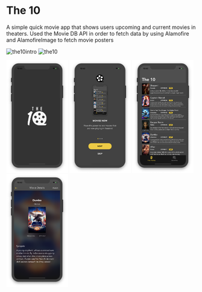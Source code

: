 # The 10
A simple quick movie app that shows users upcoming and current movies in theaters.
Used the Movie DB API in order to fetch data by using Alamofire and AlamofireImage to fetch movie posters

![the10intro](https://user-images.githubusercontent.com/15641201/56232267-3594fb00-6035-11e9-83cf-b036524de958.gif)
![the10](https://user-images.githubusercontent.com/15641201/56232260-2d3cc000-6035-11e9-9096-a1ba30dcba22.gif)

<img src="launch.png" height="300"> <img src="tutorial.png" height="300"> <img src="main.png" height="300"> <img src="moviedetails.png" height="300">
